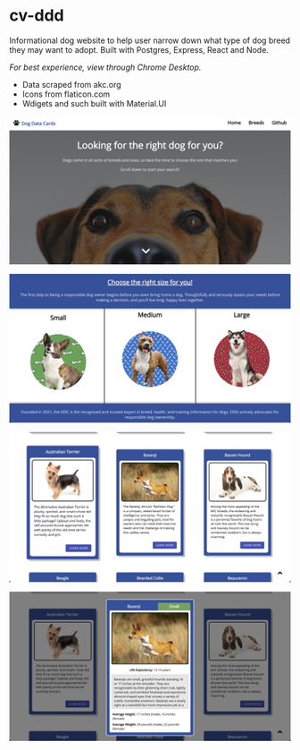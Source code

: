# cv-ddd
Informational dog website to help user narrow down what type of dog breed they may want to adopt. Built with Postgres, Express, React and Node. 

*For best experience, view through Chrome Desktop.*

* Data scraped from akc.org
* Icons from flaticon.com
* Wdigets and such built with Material.UI

![screen shot of page](./readme-pic/one.png)

![screen shot of page](./readme-pic/two.png)

![screen shot of page](./readme-pic/three.png)

![screen shot of page](./readme-pic/four.png)
